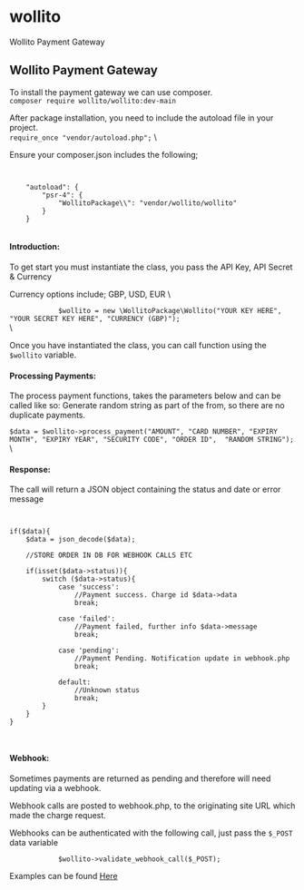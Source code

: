 # wollito
Wollito Payment Gateway


Wollito Payment Gateway
-----------------------

To install the payment gateway we can use composer.\
 `composer require wollito/wollito:dev-main`

After package installation, you need to include the autoload file in
your project. \
 `require_once "vendor/autoload.php";` \

Ensure your composer.json includes the following;

`             `

``` {style="color: #e83e8c;"}
    "autoload": {
        "psr-4": {
            "WollitoPackage\\": "vendor/wollito/wollito"
        }
    }
                
```

#### Introduction:

To get start you must instantiate the class, you pass the API Key, API
Secret & Currency

Currency options include; GBP, USD, EUR \

`             $wollito = new \WollitoPackage\Wollito("YOUR KEY HERE", "YOUR SECRET KEY HERE", "CURRENCY (GBP)");         `
\
\

Once you have instantiated the class, you can call function using the
`$wollito` variable.

#### Processing Payments:

The process payment functions, takes the parameters below and can be
called like so:
Generate random string as part of the from, so there are no duplicate payments.

` $data = $wollito->process_payment("AMOUNT", "CARD NUMBER", "EXPIRY MONTH", "EXPIRY YEAR", "SECURITY CODE", "ORDER ID",  "RANDOM STRING"); `
\
\

#### Response:

The call will return a JSON object containing the status and date or
error message

`             `

``` {style="color: #e83e8c;"}
if($data){
    $data = json_decode($data);

    //STORE ORDER IN DB FOR WEBHOOK CALLS ETC

    if(isset($data->status)){
        switch ($data->status){
            case 'success':
                //Payment success. Charge id $data->data
                break;

            case 'failed':
                //Payment failed, further info $data->message
                break;

            case 'pending':
                //Payment Pending. Notification update in webhook.php
                break;

            default:
                //Unknown status
                break;
        }
    }
}

            
```

#### Webhook:

Sometimes payments are returned as pending and therefore will need
updating via a webhook.

Webhook calls are posted to webhook.php, to the originating site URL
which made the charge request.

Webhooks can be authenticated with the following call, just pass the
`$_POST` data variable

`             $wollito->validate_webhook_call($_POST);         `

Examples can be found [Here](https://github.com/Wollito/wollito/tree/main/Example)
